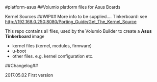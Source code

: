#platform-asus
##Volumio platform files for Asus Boards

Kernel Sources
##WIP##
More info to be supplied....
Tinkerboard: see http://192.168.0.250:8080/Porting_Guide/Get_The_Kernel_Source

This repo contains all files, used by the Volumio Builder to create a **Asus Tinkerboard** image

- kernel files (kernel, modules, firmware)
- u-boot
- other files. e.g. kernel configuration etc.

##Changelog##

2017.05.02  First version
